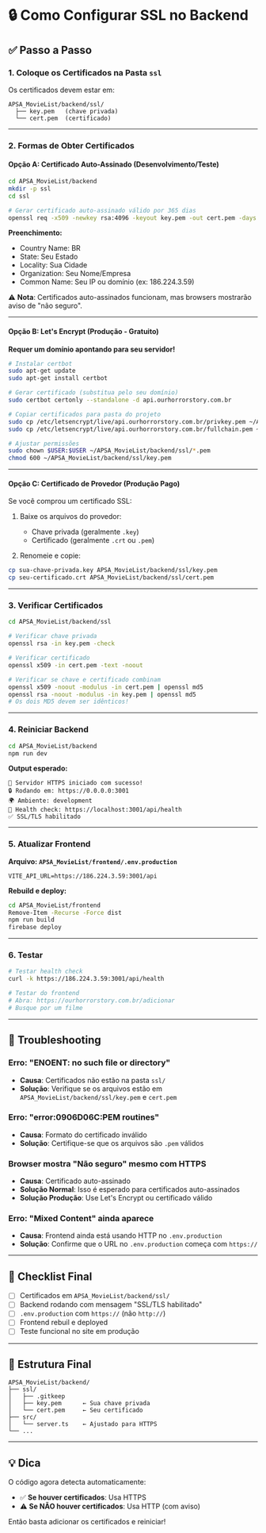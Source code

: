 # 🔒 Como Configurar SSL no Backend

## ✅ Passo a Passo

### 1. Coloque os Certificados na Pasta `ssl`

Os certificados devem estar em:
```
APSA_MovieList/backend/ssl/
  ├── key.pem   (chave privada)
  └── cert.pem  (certificado)
```

---

### 2. Formas de Obter Certificados

#### **Opção A: Certificado Auto-Assinado (Desenvolvimento/Teste)**

```bash
cd APSA_MovieList/backend
mkdir -p ssl
cd ssl

# Gerar certificado auto-assinado válido por 365 dias
openssl req -x509 -newkey rsa:4096 -keyout key.pem -out cert.pem -days 365 -nodes
```

**Preenchimento:**
- Country Name: BR
- State: Seu Estado
- Locality: Sua Cidade
- Organization: Seu Nome/Empresa
- Common Name: Seu IP ou domínio (ex: 186.224.3.59)

⚠️ **Nota**: Certificados auto-assinados funcionam, mas browsers mostrarão aviso de "não seguro".

---

#### **Opção B: Let's Encrypt (Produção - Gratuito)**

**Requer um domínio apontando para seu servidor!**

```bash
# Instalar certbot
sudo apt-get update
sudo apt-get install certbot

# Gerar certificado (substitua pelo seu domínio)
sudo certbot certonly --standalone -d api.ourhorrorstory.com.br

# Copiar certificados para pasta do projeto
sudo cp /etc/letsencrypt/live/api.ourhorrorstory.com.br/privkey.pem ~/APSA_MovieList/backend/ssl/key.pem
sudo cp /etc/letsencrypt/live/api.ourhorrorstory.com.br/fullchain.pem ~/APSA_MovieList/backend/ssl/cert.pem

# Ajustar permissões
sudo chown $USER:$USER ~/APSA_MovieList/backend/ssl/*.pem
chmod 600 ~/APSA_MovieList/backend/ssl/key.pem
```

---

#### **Opção C: Certificado de Provedor (Produção Pago)**

Se você comprou um certificado SSL:

1. Baixe os arquivos do provedor:
   - Chave privada (geralmente `.key`)
   - Certificado (geralmente `.crt` ou `.pem`)

2. Renomeie e copie:
```bash
cp sua-chave-privada.key APSA_MovieList/backend/ssl/key.pem
cp seu-certificado.crt APSA_MovieList/backend/ssl/cert.pem
```

---

### 3. Verificar Certificados

```bash
cd APSA_MovieList/backend/ssl

# Verificar chave privada
openssl rsa -in key.pem -check

# Verificar certificado
openssl x509 -in cert.pem -text -noout

# Verificar se chave e certificado combinam
openssl x509 -noout -modulus -in cert.pem | openssl md5
openssl rsa -noout -modulus -in key.pem | openssl md5
# Os dois MD5 devem ser idênticos!
```

---

### 4. Reiniciar Backend

```bash
cd APSA_MovieList/backend
npm run dev
```

**Output esperado:**
```
🚀 Servidor HTTPS iniciado com sucesso!
🔒 Rodando em: https://0.0.0.0:3001
🌍 Ambiente: development
🔗 Health check: https://localhost:3001/api/health
✅ SSL/TLS habilitado
```

---

### 5. Atualizar Frontend

**Arquivo: `APSA_MovieList/frontend/.env.production`**

```env
VITE_API_URL=https://186.224.3.59:3001/api
```

**Rebuild e deploy:**
```bash
cd APSA_MovieList/frontend
Remove-Item -Recurse -Force dist
npm run build
firebase deploy
```

---

### 6. Testar

```bash
# Testar health check
curl -k https://186.224.3.59:3001/api/health

# Testar do frontend
# Abra: https://ourhorrorstory.com.br/adicionar
# Busque por um filme
```

---

## 🔧 Troubleshooting

### Erro: "ENOENT: no such file or directory"
- **Causa**: Certificados não estão na pasta `ssl/`
- **Solução**: Verifique se os arquivos estão em `APSA_MovieList/backend/ssl/key.pem` e `cert.pem`

### Erro: "error:0906D06C:PEM routines"
- **Causa**: Formato do certificado inválido
- **Solução**: Certifique-se que os arquivos são `.pem` válidos

### Browser mostra "Não seguro" mesmo com HTTPS
- **Causa**: Certificado auto-assinado
- **Solução Normal**: Isso é esperado para certificados auto-assinados
- **Solução Produção**: Use Let's Encrypt ou certificado válido

### Erro: "Mixed Content" ainda aparece
- **Causa**: Frontend ainda está usando HTTP no `.env.production`
- **Solução**: Confirme que o URL no `.env.production` começa com `https://`

---

## 📝 Checklist Final

- [ ] Certificados em `APSA_MovieList/backend/ssl/`
- [ ] Backend rodando com mensagem "SSL/TLS habilitado"
- [ ] `.env.production` com `https://` (não `http://`)
- [ ] Frontend rebuil e deployed
- [ ] Teste funcional no site em produção

---

## 🎯 Estrutura Final

```
APSA_MovieList/backend/
├── ssl/
│   ├── .gitkeep
│   ├── key.pem      ← Sua chave privada
│   └── cert.pem     ← Seu certificado
├── src/
│   └── server.ts    ← Ajustado para HTTPS
└── ...
```

---

## 💡 Dica

O código agora detecta automaticamente:
- ✅ **Se houver certificados**: Usa HTTPS
- ⚠️ **Se NÃO houver certificados**: Usa HTTP (com aviso)

Então basta adicionar os certificados e reiniciar!



